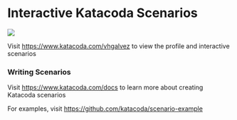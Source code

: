 # Interactive Katacoda Scenarios

[![](http://shields.katacoda.com/katacoda/vhgalvez/count.svg)](https://www.katacoda.com/vhgalvez "Get your profile on Katacoda.com")

Visit https://www.katacoda.com/vhgalvez to view the profile and interactive scenarios

### Writing Scenarios
Visit https://www.katacoda.com/docs to learn more about creating Katacoda scenarios

For examples, visit https://github.com/katacoda/scenario-example
